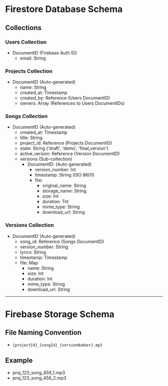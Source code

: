 # Firestore Database Schema

## Collections

### Users Collection
- DocumentID (Firebase Auth ID)
  - email: String

### Projects Collection
- DocumentID (Auto-generated)
  - name: String
  - created_at: Timestamp
  - created_by: Reference (Users DocumentID)
  - owners: Array (References to Users DocumentIDs)

### Songs Collection
- DocumentID (Auto-generated)
  - created_at: Timestamp
  - title: String
  - project_id: Reference (Projects DocumentID)
  - state: String ('draft', 'demo', 'final_version')
  - active_version: Reference (Version DocumentID)
  - versions (Sub-collection)
    - DocumentID: (Auto-generated)
      - version_number: Int
      - timestamp: String (ISO 8601)
      - file: 
        - original_name: String
        - storage_name: String
        - size: Int
        - duration: Tnt
        - mime_type: String
        - download_url: String

### Versions Collection
- DocumentID (Auto-generated)
  - song_id: Reference (Songs DocumentID)
  - version_number: String
  - lyrics: String
  - timestamp: Timestamp
  - file: Map
    - name: String
    - size: Int
    - duration: Int
    - mime_type: String
    - download_url: String

---

# Firebase Storage Schema

## File Naming Convention
- ```{projectId}_{songId}_{versionNumber}.mp3```

## Example
- proj_123_song_456_1.mp3
- proj_123_song_456_2.mp3
